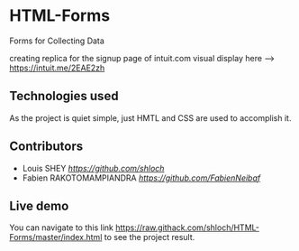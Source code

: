 # HTML-Forms
Forms for Collecting Data

creating replica for the signup page of intuit.com 
visual display here --> https://intuit.me/2EAE2zh





## Technologies used

As the project is quiet simple, just HMTL and CSS are used to accomplish it.

## Contributors

- Louis SHEY _https://github.com/shloch_
- Fabien RAKOTOMAMPIANDRA _https://github.com/FabienNeibaf_

## Live demo
You can navigate to this link  https://raw.githack.com/shloch/HTML-Forms/master/index.html to see the project result.

